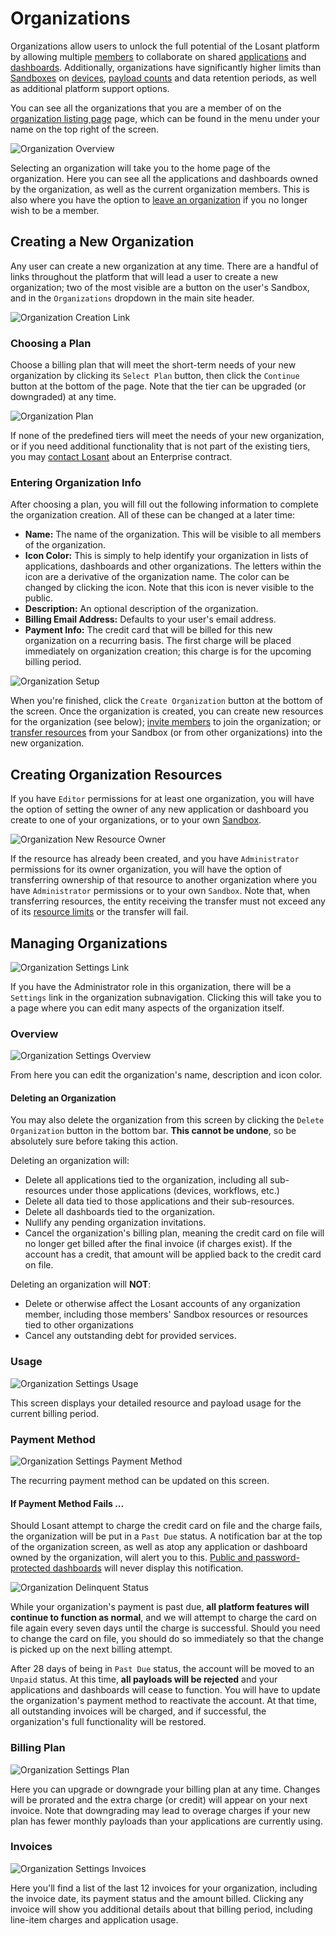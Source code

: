 # Organizations

Organizations allow users to unlock the full potential of the Losant platform by allowing multiple [members](/organizations/members/) to collaborate on shared [applications](/applications/overview/) and [dashboards](/dashboards/overview/). Additionally, organizations have significantly higher limits than [Sandboxes](/user-accounts/sandbox/) on [devices](/devices/overview/), [payload counts](/organizations/resource-limits/#payloads-limits) and data retention periods, as well as additional platform support options.

You can see all the organizations that you are a member of on the <a href="https://app.losant.com/#/organizations" target="\_blank">organization listing page</a> page, which can be found in the menu under your name on the top right of the screen.

![Organization Overview](/images/organizations/organization-overview.png "Organization Overview")

Selecting an organization will take you to the home page of the organization. Here you can see all the applications and dashboards owned by the organization, as well as the current organization members. This is also where you have the option to [leave an organization](/organizations/members/#leaving-an-organization) if you no longer wish to be a member.

## Creating a New Organization

Any user can create a new organization at any time. There are a handful of links throughout the platform that will lead a user to create a new organization; two of the most visible are a button on the user's Sandbox, and in the `Organizations` dropdown in the main site header.

![Organization Creation Link](/images/organizations/organization-create-cta.png "Organization Creation Link")

### Choosing a Plan

Choose a billing plan that will meet the short-term needs of your new organization by clicking its `Select Plan` button, then click the `Continue` button at the bottom of the page. Note that the tier can be upgraded (or downgraded) at any time.

![Organization Plan](/images/organizations/organization-choose-plan.png "Organization Plan")

If none of the predefined tiers will meet the needs of your new organization, or if you need additional functionality that is not part of the existing tiers, you may [contact Losant](mailto:hello@losant.com) about an Enterprise contract.

### Entering Organization Info

After choosing a plan, you will fill out the following information to complete the organization creation. All of these can be changed at a later time:

-   **Name:** The name of the organization. This will be visible to all members of the organization.
-   **Icon Color:** This is simply to help identify your organization in lists of applications, dashboards and other organizations. The letters within the icon are a derivative of the organization name. The color can be changed by clicking the icon. Note that this icon is never visible to the public.
-   **Description:** An optional description of the organization.
-   **Billing Email Address:** Defaults to your user's email address.
-   **Payment Info:** The credit card that will be billed for this new organization on a recurring basis. The first charge will be placed immediately on organization creation; this charge is for the upcoming billing period.

![Organization Setup](/images/organizations/organization-creation-inputs.png "Organization Setup")

When you're finished, click the `Create Organization` button at the bottom of the screen. Once the organization is created, you can create new resources for the organization (see below); [invite members](/organizations/members/#inviting-new-members) to join the organization; or [transfer resources](/organizations/transferring-resources/) from your Sandbox (or from other organizations) into the new organization.

## Creating Organization Resources

If you have `Editor` permissions for at least one organization, you will have the option of setting the owner of any new application or dashboard you create to one of your organizations, or to your own [Sandbox](/user-accounts/sandbox/).

![Organization New Resource Owner](/images/organizations/organization-new-resource-owner.png "Organization New Resource Owner")

If the resource has already been created, and you have `Administrator` permissions for its owner organization, you will have the option of transferring ownership of that resource to another organization where you have `Administrator` permissions or to your own `Sandbox`. Note that, when transferring resources, the entity receiving the transfer must not exceed any of its [resource limits](/organizations/resource-limits/) or the transfer will fail.

## Managing Organizations

![Organization Settings Link](/images/organizations/organization-settings-link.png "Organization Settings Link")

If you have the Administrator role in this organization, there will be a `Settings` link in the organization subnavigation. Clicking this will take you to a page where you can edit many aspects of the organization itself.

### Overview

![Organization Settings Overview](/images/organizations/org-settings-overview.png "Organization Settings Overview")

From here you can edit the organization's name, description and icon color.

#### Deleting an Organization

You may also delete the organization from this screen by clicking the `Delete Organization` button in the bottom bar. **This cannot be undone**, so be absolutely sure before taking this action.

Deleting an organization will:

-   Delete all applications tied to the organization, including all sub-resources under those applications (devices, workflows, etc.)
-   Delete all data tied to those applications and their sub-resources.
-   Delete all dashboards tied to the organization.
-   Nullify any pending organization invitations.
-   Cancel the organization's billing plan, meaning the credit card on file will no longer get billed after the final invoice (if charges exist). If the account has a credit, that amount will be applied back to the credit card on file.

Deleting an organization will **NOT**:

-   Delete or otherwise affect the Losant accounts of any organization member, including those members' Sandbox resources or resources tied to other organizations
-   Cancel any outstanding debt for provided services.

### Usage

![Organization Settings Usage](/images/organizations/org-settings-usage.png "Organization Settings Usage")

This screen displays your detailed resource and payload usage for the current billing period.

### Payment Method

![Organization Settings Payment Method](/images/organizations/org-settings-payment.png "Organization Settings Payment Method")

The recurring payment method can be updated on this screen.

#### If Payment Method Fails ...

Should Losant attempt to charge the credit card on file and the charge fails, the organization will be put in a `Past Due` status. A notification bar at the top of the organization screen, as well as atop any application or dashboard owned by the organization, will alert you to this. [Public and password-protected dashboards](/dashboards/overview/#dashboard-access-control) will never display this notification.

![Organization Delinquent Status](/images/organizations/org-delinquent-bar.png "Organization Delinquent Status")

While your organization's payment is past due, **all platform features will continue to function as normal**, and we will attempt to charge the card on file again every seven days until the charge is successful. Should you need to change the card on file, you should do so immediately so that the change is picked up on the next billing attempt.

After 28 days of being in `Past Due` status, the account will be moved to an `Unpaid` status. At this time, **all payloads will be rejected** and your applications and dashboards will cease to function. You will have to update the organization's payment method to reactivate the account. At that time, all outstanding invoices will be charged, and if successful, the organization's full functionality will be restored.

### Billing Plan

![Organization Settings Plan](/images/organizations/org-settings-plan.png "Organization Settings Plan")

Here you can upgrade or downgrade your billing plan at any time. Changes will be prorated and the extra charge (or credit) will appear on your next invoice. Note that downgrading may lead to overage charges if your new plan has fewer monthly payloads than your applications are currently using.

### Invoices

![Organization Settings Invoices](/images/organizations/org-settings-invoices.png "Organization Settings Invoices")

Here you'll find a list of the last 12 invoices for your organization, including the invoice date, its payment status and the amount billed. Clicking any invoice will show you additional details about that billing period, including line-item charges and application usage.
